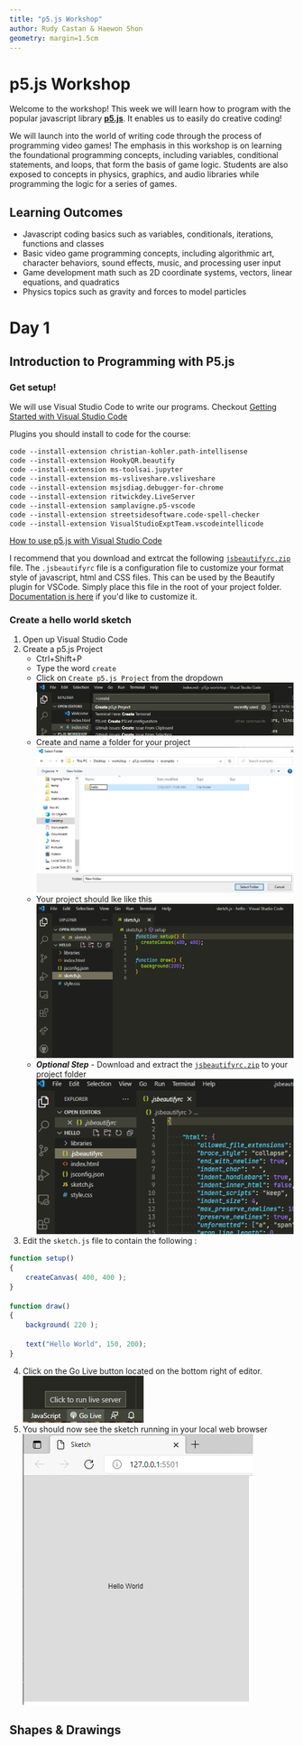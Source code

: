 ```yaml
---
title: "p5.js Workshop"
author: Rudy Castan & Haewon Shon
geometry: margin=1.5cm
---
```


# p5.js Workshop

Welcome to the workshop! This week we will learn how to program with the popular javascript library [**p5.js**](https://p5js.org/ko/). It enables us to easily do creative coding!

We will launch into the world of writing code through the process of programming video games! The emphasis in this workshop is on learning the foundational programming concepts, including variables, conditional statements, and loops, that form the basis of game logic. Students are also exposed to concepts in physics, graphics, and audio libraries while programming the logic for a series of games.

## Learning Outcomes

* Javascript coding basics such as variables, conditionals, iterations, functions and classes
* Basic video game programming concepts, including algorithmic art, character behaviors, sound effects, music, and processing user input
* Game development math such as 2D coordinate systems, vectors, linear equations, and quadratics
* Physics topics such as gravity and forces to model particles

# Day 1

## Introduction to Programming with P5.js

### Get setup!

We will use Visual Studio Code to write our programs. Checkout [Getting Started with Visual Studio Code](https://code.visualstudio.com/docs/introvideos/basics)

Plugins you should install to code for the course:

```
code --install-extension christian-kohler.path-intellisense
code --install-extension HookyQR.beautify
code --install-extension ms-toolsai.jupyter
code --install-extension ms-vsliveshare.vsliveshare
code --install-extension msjsdiag.debugger-for-chrome
code --install-extension ritwickdey.LiveServer
code --install-extension samplavigne.p5-vscode
code --install-extension streetsidesoftware.code-spell-checker
code --install-extension VisualStudioExptTeam.vscodeintellicode
```
[How to use p5.js with Visual Studio Code](https://youtu.be/vj9nDja8ZdQ)

I recommend that you download and extrcat the following [`jsbeautifyrc.zip`](assets/jsbeautifyrc.zip) file. The `.jsbeautifyrc` file is a configuration file to customize your format style of javascript, html and CSS files. This can be used by the Beautify plugin for VSCode. Simply place this file in the root of your project folder. [Documentation is here](https://github.com/HookyQR/VSCodeBeautify/blob/master/Settings.md) if you'd like to customize it.


### Create a hello world sketch

1. Open up Visual Studio Code
2. Create a p5.js Project
    - Ctrl+Shift+P
    - Type the word `create`
    - Click on `Create p5.js Project` from the dropdown 
        ![](assets/01_create_p5_sketch.png)
    - Create and name a folder for your project 
        ![](assets/02_create_project_folder.png)
    - Your project should lke like this 
        ![](assets/03_project_start.png)
    - **_Optional Step_** - Download and extract the [`jsbeautifyrc.zip`](assets/jsbeautifyrc.zip) to your project folder 
        ![](assets/04_add_format_file.png)
3. Edit the `sketch.js` file to contain the following :
```javascript
function setup()
{
    createCanvas( 400, 400 );
}

function draw()
{
    background( 220 );

    text("Hello World", 150, 200);
}
```
4. Click on the Go Live button located on the bottom right of editor. 
    ![](assets/05_go_live_button.png)
5. You should now see the sketch running in your local web browser
    ![](assets/06_hello_sketch_in_browser.png)

## Shapes & Drawings

<!--## Color
## Debugging
## Variables
## Javascript Objects
## Mapping range values
## Random

# Day 2

## Conditional Statements
## How to bounce a ball
## Loops
## Functions
## Object Orientated Programming with Classes

# Day 3

## Creating Bigger Projects
## Arrays
## Mouse interactions
## Image Media
## Sound Media
## Arcade game project

# Day 4

## Pitch Your Game Idea!

# Day 5

## Show off your Game! -->
